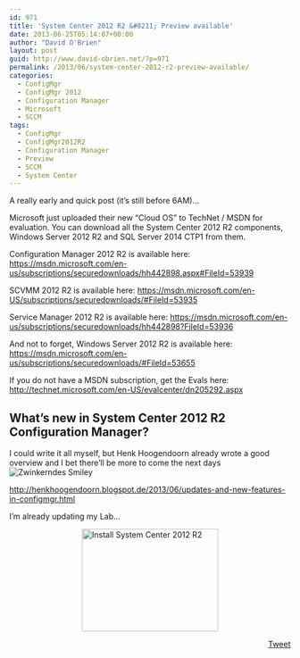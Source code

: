 ```yaml
---
id: 971
title: 'System Center 2012 R2 &#8211; Preview available'
date: 2013-06-25T05:14:07+00:00
author: "David O'Brien"
layout: post
guid: http://www.david-obrien.net/?p=971
permalink: /2013/06/system-center-2012-r2-preview-available/
categories:
  - ConfigMgr
  - ConfigMgr 2012
  - Configuration Manager
  - Microsoft
  - SCCM
tags:
  - ConfigMgr
  - ConfigMgr2012R2
  - Configuration Manager
  - Preview
  - SCCM
  - System Center
---
```

A really early and quick post (it’s still before 6AM)…

Microsoft just uploaded their new “Cloud OS” to TechNet / MSDN for evaluation. You can download all the System Center 2012 R2 components, Windows Server 2012 R2 and SQL Server 2014 CTP1 from them.

Configuration Manager 2012 R2 is available here: <a href="https://msdn.microsoft.com/en-us/subscriptions/securedownloads/hh442898.aspx#FileId=53939" onclick="_gaq.push(['_trackEvent', 'outbound-article', 'https://msdn.microsoft.com/en-us/subscriptions/securedownloads/hh442898.aspx#FileId=53939', 'https://msdn.microsoft.com/en-us/subscriptions/securedownloads/hh442898.aspx#FileId=53939']);" >https://msdn.microsoft.com/en-us/subscriptions/securedownloads/hh442898.aspx#FileId=53939</a>

SCVMM 2012 R2 is available here: <a href="https://msdn.microsoft.com/en-US/subscriptions/securedownloads/#FileId=53935" onclick="_gaq.push(['_trackEvent', 'outbound-article', 'https://msdn.microsoft.com/en-US/subscriptions/securedownloads/#FileId=53935', 'https://msdn.microsoft.com/en-US/subscriptions/securedownloads/#FileId=53935']);" title="https://msdn.microsoft.com/en-US/subscriptions/securedownloads/#FileId=53935">https://msdn.microsoft.com/en-US/subscriptions/securedownloads/#FileId=53935</a>

Service Manager 2012 R2 is available here: <a href="https://msdn.microsoft.com/en-us/subscriptions/securedownloads/hh442898?FileId=53936" onclick="_gaq.push(['_trackEvent', 'outbound-article', 'https://msdn.microsoft.com/en-us/subscriptions/securedownloads/hh442898?FileId=53936', 'https://msdn.microsoft.com/en-us/subscriptions/securedownloads/hh442898?FileId=53936']);" title="https://msdn.microsoft.com/en-us/subscriptions/securedownloads/hh442898?FileId=53936">https://msdn.microsoft.com/en-us/subscriptions/securedownloads/hh442898?FileId=53936</a>

And not to forget, Windows Server 2012 R2 is available here: <a href="https://msdn.microsoft.com/en-us/subscriptions/securedownloads/#FileId=53655" onclick="_gaq.push(['_trackEvent', 'outbound-article', 'https://msdn.microsoft.com/en-us/subscriptions/securedownloads/#FileId=53655', 'https://msdn.microsoft.com/en-us/subscriptions/securedownloads/#FileId=53655']);" title="https://msdn.microsoft.com/en-us/subscriptions/securedownloads/#FileId=53655">https://msdn.microsoft.com/en-us/subscriptions/securedownloads/#FileId=53655</a>

If you do not have a MSDN subscription, get the Evals here: <a href="http://technet.microsoft.com/en-US/evalcenter/dn205292.aspx" onclick="_gaq.push(['_trackEvent', 'outbound-article', 'http://technet.microsoft.com/en-US/evalcenter/dn205292.aspx', 'http://technet.microsoft.com/en-US/evalcenter/dn205292.aspx']);" title="http://technet.microsoft.com/en-US/evalcenter/dn205292.aspx">http://technet.microsoft.com/en-US/evalcenter/dn205292.aspx</a>

## What’s new in System Center 2012 R2 Configuration Manager?

I could write it all myself, but Henk Hoogendoorn already wrote a good overview and I bet there’ll be more to come the next days <img class="img-responsive wlEmoticon wlEmoticon-winkingsmile" style="border-style: none;" alt="Zwinkerndes Smiley" src="http://www.david-obrien.net/wp-content/uploads/2013/06/wlEmoticon-winkingsmile.png" />

<a href="http://henkhoogendoorn.blogspot.de/2013/06/updates-and-new-features-in-configmgr.html" onclick="_gaq.push(['_trackEvent', 'outbound-article', 'http://henkhoogendoorn.blogspot.de/2013/06/updates-and-new-features-in-configmgr.html', 'http://henkhoogendoorn.blogspot.de/2013/06/updates-and-new-features-in-configmgr.html']);" >http://henkhoogendoorn.blogspot.de/2013/06/updates-and-new-features-in-configmgr.html</a>

I’m already updating my Lab…

<a href="http://www.david-obrien.net/wp-content/uploads/2013/06/image2.png" onclick="_gaq.push(['_trackEvent', 'outbound-article', 'http://www.david-obrien.net/wp-content/uploads/2013/06/image2.png', '']);" class="broken_link"><img style="background-image: none; float: none; padding-top: 0px; padding-left: 0px; margin-left: auto; display: block; padding-right: 0px; margin-right: auto; border: 0px;" title="image" alt="Install System Center 2012 R2" src="http://www.david-obrien.net/wp-content/uploads/2013/06/image_thumb2.png" width="244" height="184" border="0" /></a> 

<div style="float: right; margin-left: 10px;">
  <a href="https://twitter.com/share" onclick="_gaq.push(['_trackEvent', 'outbound-article', 'https://twitter.com/share', 'Tweet']);" class="twitter-share-button" data-hashtags="ConfigMgr,ConfigMgr2012R2,Configuration+Manager,Preview,SCCM,System+Center" data-count="vertical" data-url="http://www.david-obrien.net/2013/06/system-center-2012-r2-preview-available/">Tweet</a>
</div>
